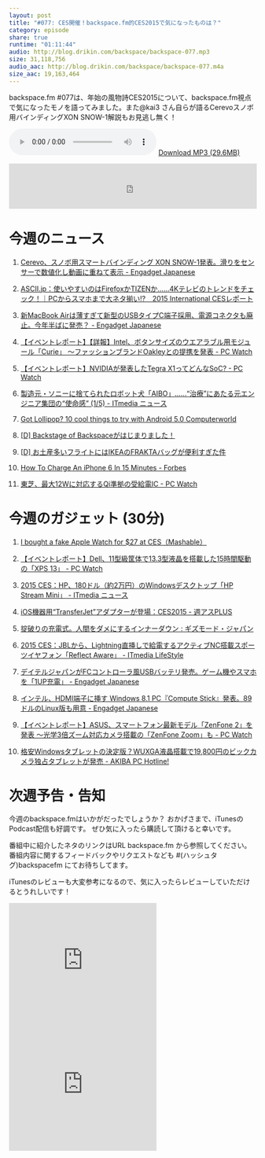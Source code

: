 ```yaml
---
layout: post
title: "#077: CES開催！backspace.fm的CES2015で気になったものは？"
category: episode
share: true
runtime: "01:11:44"
audio: http://blog.drikin.com/backspace/backspace-077.mp3
size: 31,118,756
audio_aac: http://blog.drikin.com/backspace/backspace-077.m4a
size_aac: 19,163,464
---
```


backspace.fm #077は、年始の風物詩CES2015について、backspace.fm視点で気になったモノを語ってみました。また@kai3 さん自らが語るCerevoスノボ用バインディングXON SNOW-1解説もお見逃し無く！

<audio src="http://blog.drikin.com/backspace/backspace-077.mp3" controls preload></audio>
[Download MP3 (29.6MB)](http://blog.drikin.com/backspace/backspace-077.mp3)

<iframe src="http://backspace.fm/subscribes.html" width="100%" height="92" scrolling="no" frameborder="0"></iframe>

# 今週のニュース

1. [Cerevo、スノボ用スマートバインディング XON SNOW-1発表。滑りをセンサーで数値化し動画に重ねて表示 - Engadget Japanese](http://japanese.engadget.com/2015/01/07/cerevo-xon-snow-1/)

1. [ASCII.jp：使いやすいのはFirefoxかTIZENか……4Kテレビのトレンドをチェック！｜PCからスマホまで大ネタ揃い!?　2015 International CESレポート](http://ascii.jp/elem/000/000/967/967137/)

1. [新MacBook Airは薄すぎて新型のUSBタイプC端子採用、電源コネクタも廃止。今年半ばに発売？ - Engadget Japanese](http://japanese.engadget.com/2015/01/06/macbook-air-usb-c/)

1. [【イベントレポート】【詳報】Intel、ボタンサイズのウエアラブル用モジュール「Curie」 ～ファッションブランドOakleyとの提携を発表 - PC Watch](http://pc.watch.impress.co.jp/docs/news/event/20150108_682924.html)

1. [【イベントレポート】NVIDIAが発表したTegra X1ってどんなSoC? - PC Watch](http://pc.watch.impress.co.jp/docs/news/event/20150106_682499.html)

1. [製造元・ソニーに捨てられたロボット犬「AIBO」……“治療”にあたる元エンジニア集団の“使命感” (1/5) - ITmedia ニュース](http://www.itmedia.co.jp/news/articles/1501/05/news034.html)

1. [Got Lollipop? 10 cool things to try with Android 5.0 Computerworld](http://www.computerworld.com/article/2848834/android-50-lollipop-features.html)

1. [[D] Backstage of Backspaceがはじまりました！](http://blog.drikin.com/2015/01/backstage-of-backspace.html)

1. [[D] お土産多いフライトにはIKEAのFRAKTAバッグが便利すぎた件](http://blog.drikin.com/2015/01/ikeafrakta.html)

1. [How To Charge An iPhone 6 In 15 Minutes - Forbes](http://www.forbes.com/sites/gordonkelly/2015/01/07/faster-iphone-charging/)

1. [東芝、最大12Wに対応するQi準拠の受給電IC - PC Watch](http://pc.watch.impress.co.jp/docs/news/20150106_682584.html)


# 今週のガジェット (30分)

1. [I bought a fake Apple Watch for $27 at CES（Mashable）](http://mashable.com/2015/01/08/fake-apple-watch-ces/)

1. [【イベントレポート】Dell、11型級筐体で13.3型液晶を搭載した15時間駆動の「XPS 13」 - PC Watch](http://pc.watch.impress.co.jp/docs/news/event/20150107_682691.html)

1. [2015 CES：HP、180ドル（約2万円）のWindowsデスクトップ「HP Stream Mini」 - ITmedia ニュース](http://www.itmedia.co.jp/news/articles/1501/06/news035.html)

1. [iOS機器用“TransferJet”アダプターが登場：CES2015 - 週アスPLUS](http://weekly.ascii.jp/elem/000/000/290/290097/)

1. [掟破りの充電式。人間をダメにするインナーダウン : ギズモード・ジャパン](http://www.gizmodo.jp/2015/01/post_highlandpark_mizuno.html)

1. [2015 CES：JBLから、Lightning直挿しで給電するアクティブNC搭載スポーツイヤフォン「Reflect Aware」 - ITmedia LifeStyle](http://www.itmedia.co.jp/lifestyle/articles/1501/09/news080.html)

1. [デイテルジャパンがFCコントローラ風USBバッテリ発売。ゲーム機やスマホを「1UP充電」 - Engadget Japanese](http://japanese.engadget.com/2015/01/08/fc-usb-1up/?ncid=rss_truncated)

1. [インテル、HDMI端子に挿す Windows 8.1 PC『Compute Stick』発表。89ドルのLinux版も用意 - Engadget Japanese](http://japanese.engadget.com/2015/01/07/hdmi-windows-8-1-pc-compute-stick-89-linux/)


1. [【イベントレポート】ASUS、スマートフォン最新モデル「ZenFone 2」を発表 ～光学3倍ズーム対応カメラ搭載の「ZenFone Zoom」も - PC Watch](http://pc.watch.impress.co.jp/docs/news/event/20150107_682683.html)

1. [格安Windowsタブレットの決定版？WUXGA液晶搭載で19,800円のビックカメラ独占タブレットが発売 - AKIBA PC Hotline!](http://akiba-pc.watch.impress.co.jp/docs/news/news/20150106_682635.html)

# 次週予告・告知

今週のbackspace.fmはいかがだったでしょうか？
おかげさまで、iTunesのPodcast配信も好調です。
ぜひ気に入ったら購読して頂けると幸いです。

番組中に紹介したネタのリンクはURL backspace.fm から参照してください。
番組内容に関するフィードバックやリクエストなども #(ハッシュタグ)backspacefm にてお待ちしてます。

iTunesのレビューも大変参考になるので、気に入ったらレビューしていただけるとうれしいです！

<iframe src="http://rcm-fe.amazon-adsystem.com/e/cm?t=driftking-22&o=9&p=12&l=bn1&mode=videogames-jp&browse=637394&fc1=000000&lt1=_blank&lc1=3366FF&bg1=FFFFFF&f=ifr" marginwidth="0" marginheight="0" width="300" height="252" border="0" frameborder="0" style="border:none;" scrolling="no"></iframe>
<iframe src="http://rcm-fe.amazon-adsystem.com/e/cm?t=driftking-22&o=9&p=12&l=bn1&mode=computers-jp&browse=2127209077&fc1=000000&lt1=_blank&lc1=3366FF&bg1=FFFFFF&f=ifr" marginwidth="0" marginheight="0" width="300" height="252" border="0" frameborder="0" style="border:none;" scrolling="no"></iframe>
